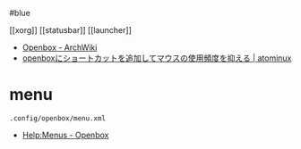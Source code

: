 #blue

[[xorg]]
[[statusbar]]
[[launcher]]

- [Openbox - ArchWiki](https://wiki.archlinux.jp/index.php/Openbox)
- [openboxにショートカットを追加してマウスの使用頻度を抑える | atominux](http://atomiyama.com/linux/page/openbox-no-mouse/)

# menu
`.config/openbox/menu.xml`
- [Help:Menus - Openbox](http://openbox.org/wiki/Help:Menus)
